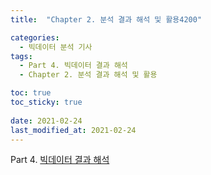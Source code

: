 ```yaml
---
title:  "Chapter 2. 분석 결과 해석 및 활용4200"

categories:
  - 빅데이터 분석 기사
tags:
  - Part 4. 빅데이터 결과 해석
  - Chapter 2. 분석 결과 해석 및 활용

toc: true
toc_sticky: true
 
date: 2021-02-24
last_modified_at: 2021-02-24
---
```


Part 4. [빅데이터 결과 해석]()